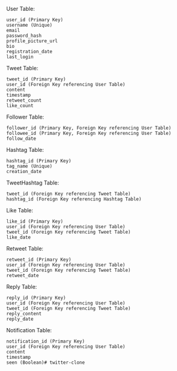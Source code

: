 User Table:

    user_id (Primary Key)
    username (Unique)
    email
    password_hash
    profile_picture_url
    bio
    registration_date
    last_login

Tweet Table:

    tweet_id (Primary Key)
    user_id (Foreign Key referencing User Table)
    content
    timestamp
    retweet_count
    like_count

Follower Table:

    follower_id (Primary Key, Foreign Key referencing User Table)
    followee_id (Primary Key, Foreign Key referencing User Table)
    follow_date

Hashtag Table:

    hashtag_id (Primary Key)
    tag_name (Unique)
    creation_date

TweetHashtag Table:

    tweet_id (Foreign Key referencing Tweet Table)
    hashtag_id (Foreign Key referencing Hashtag Table)

Like Table:

    like_id (Primary Key)
    user_id (Foreign Key referencing User Table)
    tweet_id (Foreign Key referencing Tweet Table)
    like_date

Retweet Table:

    retweet_id (Primary Key)
    user_id (Foreign Key referencing User Table)
    tweet_id (Foreign Key referencing Tweet Table)
    retweet_date

Reply Table:

    reply_id (Primary Key)
    user_id (Foreign Key referencing User Table)
    tweet_id (Foreign Key referencing Tweet Table)
    reply_content
    reply_date

Notification Table:

    notification_id (Primary Key)
    user_id (Foreign Key referencing User Table)
    content
    timestamp
    seen (Boolean)# twitter-clone
